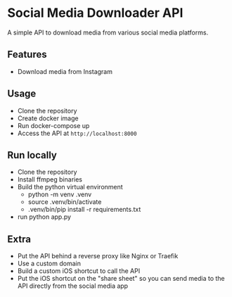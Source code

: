 # Social Media Downloader API

A simple API to download media from various social media platforms.

## Features
- Download media from Instagram

## Usage
- Clone the repository
- Create docker image
- Run docker-compose up
- Access the API at `http://localhost:8000`

## Run locally
- Clone the repository
- Install ffmpeg binaries
- Build the python virtual environment
    - python -m venv .venv
    - source .venv/bin/activate
    - .venv/bin/pip install -r requirements.txt
- run python app.py

## Extra
- Put the API behind a reverse proxy like Nginx or Traefik
- Use a custom domain
- Build a custom iOS shortcut to call the API
- Put the iOS shortcut on the "share sheet" so you can send media to the API directly from the social media app
